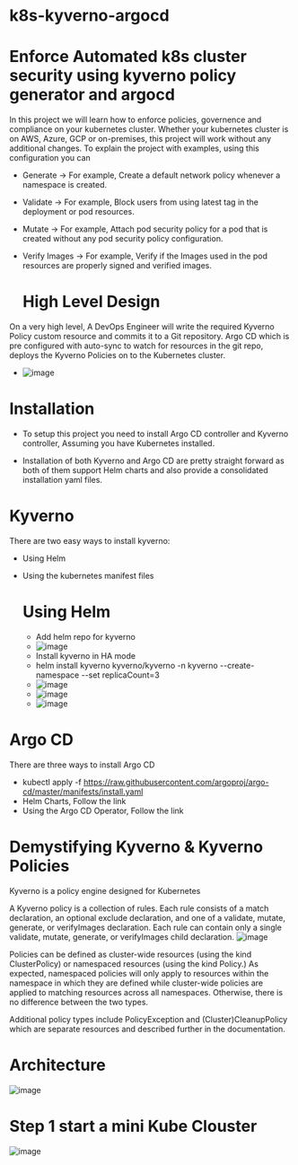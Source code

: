 # k8s-kyverno-argocd

# Enforce Automated k8s cluster security using kyverno policy generator and argocd
In this project we will learn how to enforce policies, governence and compliance on your kubernetes cluster. Whether your kubernetes cluster is on AWS, Azure, GCP or on-premises, this project will work without any additional changes.
To explain the project with examples, using this configuration you can

* Generate -> For example, Create a default network policy whenever a namespace is created.
* Validate -> For example, Block users from using latest tag in the deployment or pod resources.
* Mutate -> For example, Attach pod security policy for a pod that is created without any pod security policy configuration.
* Verify Images -> For example, Verify if the Images used in the pod resources are properly signed and verified images.

   # High Level Design
On a very high level, A DevOps Engineer will write the required Kyverno Policy custom resource and commits it to a Git repository. Argo CD which is pre configured with auto-sync to watch for resources in the git repo, deploys the Kyverno Policies on to the Kubernetes cluster.
* ![image](https://github.com/rogerbarrow/k8s-kyverno-argocd/assets/46138186/f1f49f2b-b8c5-481c-bdd5-e39593f05a96)

  
# Installation
* To setup this project you need to install Argo CD controller and Kyverno controller, Assuming you have Kubernetes installed.

* Installation of both Kyverno and Argo CD are pretty straight forward as both of them support Helm charts and also provide a consolidated installation yaml files.
 # Kyverno
 There are two easy ways to install kyverno:

* Using Helm
* Using the kubernetes manifest files

  # Using Helm
  * Add helm repo for kyverno
  * ![image](https://github.com/rogerbarrow/k8s-kyverno-argocd/assets/46138186/1f0b491e-241c-475c-a440-05e47f815632)
  * Install kyverno in HA mode
  *  helm install kyverno kyverno/kyverno -n kyverno --create-namespace --set replicaCount=3
  *  ![image](https://github.com/rogerbarrow/k8s-kyverno-argocd/assets/46138186/bbd84430-5c49-4a0a-b0ff-84df1d443183)
  *  ![image](https://github.com/rogerbarrow/k8s-kyverno-argocd/assets/46138186/12d404fa-6d84-4e6d-92cb-ade12f166965)
  *  ![image](https://github.com/rogerbarrow/k8s-kyverno-argocd/assets/46138186/16949947-89e4-4d2c-9bbf-5775eaac7227)

# Argo CD
There are three ways to install Argo CD

* kubectl apply -f https://raw.githubusercontent.com/argoproj/argo-cd/master/manifests/install.yaml
* Helm Charts, Follow the link
* Using the Argo CD Operator, Follow the link

# Demystifying Kyverno & Kyverno Policies
Kyverno is a policy engine designed for Kubernetes

A Kyverno policy is a collection of rules. Each rule consists of a match declaration, an optional exclude declaration, and one of a validate, mutate, generate, or verifyImages declaration. Each rule can contain only a single validate, mutate, generate, or verifyImages child declaration.
![image](https://github.com/rogerbarrow/k8s-kyverno-argocd/assets/46138186/77e6333a-17db-48ec-be66-cc226e7aac77)

Policies can be defined as cluster-wide resources (using the kind ClusterPolicy) or namespaced resources (using the kind Policy.) As expected, namespaced policies will only apply to resources within the namespace in which they are defined while cluster-wide policies are applied to matching resources across all namespaces. Otherwise, there is no difference between the two types.

Additional policy types include PolicyException and (Cluster)CleanupPolicy which are separate resources and described further in the documentation.
 # Architecture
 ![image](https://github.com/rogerbarrow/k8s-kyverno-argocd/assets/46138186/6353216e-ab5f-42cb-ad5e-97875869f143)

# Step 1 start a mini Kube Clouster
![image](https://github.com/rogerbarrow/k8s-kyverno-argocd/assets/46138186/f490dfd9-2b24-45a6-8cc8-32cc5d52aad0)



